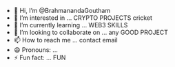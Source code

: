 - 👋 Hi, I’m @BrahmanandaGoutham
- 👀 I’m interested in ... CRYPTO PROJECTS cricket
- 🌱 I’m currently learning ... WEB3 SKILLS
- 💞️ I’m looking to collaborate on ... any GOOD PROJECT
- 📫 How to reach me ... contact email
- 😄 Pronouns: ...
- ⚡ Fun fact: ... FUN

<!---
BrahmanandaGoutham/BrahmanandaGoutham is a ✨ special ✨ repository because its `README.md` (this file) appears on your GitHub profile.
You can click the Preview link to take a look at your changes.
--->
